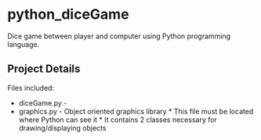 # python_diceGame
Dice game between player and computer using Python programming language.

## Project Details

Files included: 
 - diceGame.py - 
 - graphics.py - Object oriented graphics library
               * This file must be located where Python can see it
               * It contains 2 classes necessary for drawing/displaying objects

